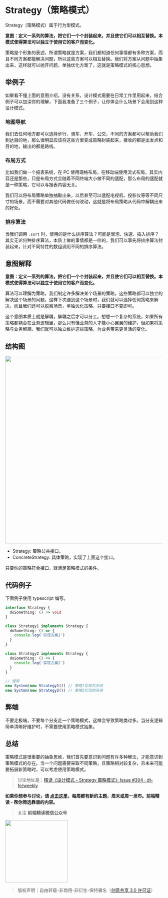 # Strategy（策略模式）

Strategy（策略模式）属于行为型模式。

**意图：定义一系列的算法，把它们一个个封装起来，并且使它们可以相互替换。本模式使得算法可以独立于使用它的客户而变化。**

策略是个形象的表述，所谓策略就是方案，我们都知道任何事情都有多种方案，而且不同方案都能解决问题，所以这些方案可以相互替换。我们将方案从问题中抽象出来，这样就可以抛开问题，单独优化方案了，这就是策略模式的核心思想。

## 举例子

如果看不懂上面的意图介绍，没有关系，设计模式需要在日常工作里用起来，结合例子可以加深你的理解，下面我准备了三个例子，让你体会什么场景下会用到这种设计模式。

### 地图导航

我们去任何地方都可以选择步行、骑车、开车、公交，不同的方案都可以帮助我们到达目的地，那么很明显应该将这些方案变成策略封装起来，接收的都是出发点和目的地，输出的都是路线。

### 布局方式

比如我们做一个报表系统，在 PC 使用珊格布局，在移动端使用流式布局，其实内容还是那些，只是布局方式会随着不同终端大小做不同的适配，那么布局的适配就是一种策略，它可以与报表内容无关。

我们可以将布局策略单独抽取出来，以后甚至可以适配电视机、投影仪等等不同尺寸的场景，而不需要对其他代码做任何改动，这就是将布局策略从代码中解耦出来的好处。

### 排序算法

当我们调用 `.sort` 时，使用的是什么排序算法？可能是冒泡、快速、插入排序？其实无论何种排序算法，本质上做的事情都是一样的，我们可以事先将排序算法封装起来，针对不同特性的数组调用不同的排序算法。

## 意图解释

**意图：定义一系列的算法，把它们一个个封装起来，并且使它们可以相互替换。本模式使得算法可以独立于使用它的客户而变化。**

算法可以理解为策略，我们制定许多解决某个场景的策略，这些策略都可以独立的解决这个场景的问题，这样下次遇到这个场景时，我们就可以选择任何策略来解决，而且我们还可以脱离场景，单独优化策略，只要接口不变即可。

这个意图本质上就是解耦，解耦之后才可以分工。想想一个复杂的系统，如果所有策略都耦合在业务逻辑里，那么只有懂业务的人才能小心翼翼的维护，但如果将策略与业务解耦，我们就可以独立维护这些策略，为业务带来更灵活的变化。

## 结构图

<img width=600 src="https://img.alicdn.com/imgextra/i1/O1CN01oQ1Vvc1kHPXNk8vzD_!!6000000004658-2-tps-1578-480.png">

- Strategy: 策略公共接口。
- ConcreteStrategy: 具体策略，实现了上面这个接口。

只要你的策略符合接口，就满足策略模式的条件。

## 代码例子

下面例子使用 typescript 编写。

```typescript
interface Strategy {
  doSomething: () => void
}

class Strategy1 implements Strategy {
  doSomething: () => {
    console.log('实现方案1')
  }
}

class Strategy2 implements Strategy {
  doSomething: () => {
    console.log('实现方案2')
  }
}

// 使用
new System(new Strategy1()) // 策略1实现的系统
new System(new Strategy2()) // 策略2实现的系统
```

## 弊端

不要走极端，不要每个分支走一个策略模式，这样会导致策略类过多。当分支逻辑简单清晰好维护时，不需要使用策略模式抽象。

## 总结

策略模式是很重要的抽象思维，我们首先要意识到问题有许多种解法，才能意识到策略模式的存在。当一个问题需要采取不同策略，且策略相对较复杂，且未来可能要拓展新策略时，可以考虑使用策略模式。

> 讨论地址是：[精读《设计模式 - Strategy 策略模式》· Issue #304 · dt-fe/weekly](https://github.com/dt-fe/weekly/issues/304)

**如果你想参与讨论，请 [点击这里](https://github.com/dt-fe/weekly)，每周都有新的主题，周末或周一发布。前端精读 - 帮你筛选靠谱的内容。**

> 关注 **前端精读微信公众号**

<img width=200 src="https://img.alicdn.com/tfs/TB165W0MCzqK1RjSZFLXXcn2XXa-258-258.jpg">

> 版权声明：自由转载-非商用-非衍生-保持署名（[创意共享 3.0 许可证](https://creativecommons.org/licenses/by-nc-nd/3.0/deed.zh)）

